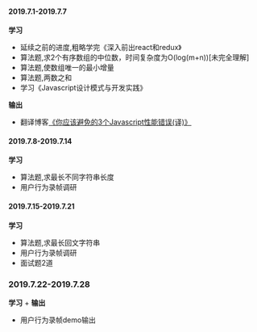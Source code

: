 #### 2019.7.1-2019.7.7
**学习**
+ 延续之前的进度,粗略学完《深入前出react和redux》
+ 算法题,求2个有序数组的中位数，时间复杂度为O(log(m+n))[未完全理解]
+ 算法题,使数组唯一的最小增量
+ 算法题,两数之和
+ 学习《Javascript设计模式与开发实践》

**输出**
+ 翻译博客[《你应该避免的3个Javascript性能错误(译)》](https://juejin.im/post/5d1b2f7fe51d454f72302560)

#### 2019.7.8-2019.7.14
**学习**
+ 算法题,求最长不同字符串长度
+ 用户行为录帧调研

#### 2019.7.15-2019.7.21
**学习**
+ 算法题,求最长回文字符串
+ 用户行为录帧调研
+ 面试题2道

### 2019.7.22-2019.7.28
**学习**
+ 
**输出**
+ 用户行为录帧demo输出